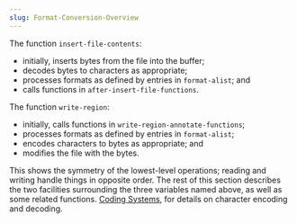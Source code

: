 ```yaml
---
slug: Format-Conversion-Overview
---
```


The function `insert-file-contents`:

*   initially, inserts bytes from the file into the buffer;
*   decodes bytes to characters as appropriate;
*   processes formats as defined by entries in `format-alist`; and
*   calls functions in `after-insert-file-functions`.

The function `write-region`:

*   initially, calls functions in `write-region-annotate-functions`;
*   processes formats as defined by entries in `format-alist`;
*   encodes characters to bytes as appropriate; and
*   modifies the file with the bytes.

This shows the symmetry of the lowest-level operations; reading and writing handle things in opposite order. The rest of this section describes the two facilities surrounding the three variables named above, as well as some related functions. [Coding Systems](/docs/elisp/Coding-Systems), for details on character encoding and decoding.

